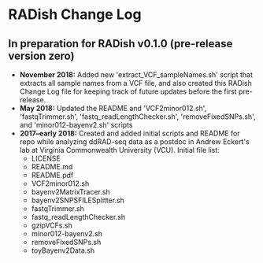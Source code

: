 # RADish Change Log

## In preparation for RADish v0.1.0 (pre-release version zero)

- **November 2018:** Added new 'extract_VCF_sampleNames.sh' script that extracts all sample names from a VCF file, and also created this RADish Change Log file for keeping track of future updates before the first pre-release.
- **May 2018:** Updated the README and 'VCF2minor012.sh', 'fastqTrimmer.sh', 'fastq_readLengthChecker.sh', 'removeFixedSNPs.sh', and 'minor012-bayenv2.sh' scripts
- **2017–early 2018:** Created and added initial scripts and README for repo while analyzing ddRAD-seq data as a postdoc in Andrew Eckert's lab at Virginia Commonwealth University (VCU). Initial file list:
  * LICENSE
  * README.md
  * README.pdf
  * VCF2minor012.sh
  * bayenv2MatrixTracer.sh
  * bayenv2SNPSFILESplitter.sh
  * fastqTrimmer.sh
  * fastq_readLengthChecker.sh
  * gzipVCFs.sh
  * minor012-bayenv2.sh
  * removeFixedSNPs.sh
  * toyBayenv2Data.sh
 
